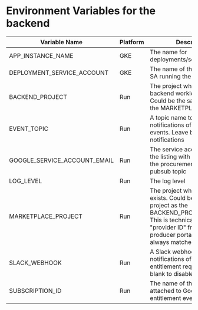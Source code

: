 # Environment Variables for the backend

|Variable Name|Platform|Description|  Example|
|--|--|---|--|
|APP_INSTANCE_NAME|GKE|The name for deployments/services/SAs/etc|backend-integration|
|DEPLOYMENT_SERVICE_ACCOUNT|GKE|The name of the Kubernetes SA running the app|"mp-ksa"|
|BACKEND_PROJECT|Run|The project where the backend workload is running. Could be the same project as the MARKETPLACE_PROJECT|"ISV-public"|
|EVENT_TOPIC|Run|A topic name to enable notifications of entitlement events. Leave blank to disable notifications|projects/ISV-public/topics/backend-integration-dev-events|
|GOOGLE_SERVICE_ACCOUNT_EMAIL|Run|The service account added in the listing with permissions to the procurement API and pubsub topic |"doit-easily@ISV-public.iam.gserviceaccount.com"|
|LOG_LEVEL|Run|The log level|debug/info/error|
|MARKETPLACE_PROJECT|Run|The project where your listing exists. Could be the same project as the BACKEND_PROJECT. NOTE: This is technically the "provider ID" from the producer portal, which almost always matches the project ID.|"ISV-public"|
|SLACK_WEBHOOK|Run|A Slack webhook to enable notifications of new entitlement requests. Leave blank to disable notifications|todo|
|SUBSCRIPTION_ID|Run|The name of the subscription attached to Google's entitlement event topic|"projects/ISV-public/subscriptions/backend-integration-dev"|
